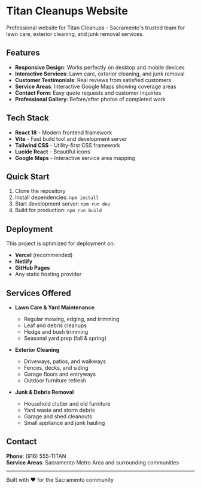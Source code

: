 # Titan Cleanups Website

Professional website for Titan Cleanups - Sacramento's trusted team for lawn care, exterior cleaning, and junk removal services.

## Features

- **Responsive Design**: Works perfectly on desktop and mobile devices
- **Interactive Services**: Lawn care, exterior cleaning, and junk removal
- **Customer Testimonials**: Real reviews from satisfied customers
- **Service Areas**: Interactive Google Maps showing coverage areas
- **Contact Form**: Easy quote requests and customer inquiries
- **Professional Gallery**: Before/after photos of completed work

## Tech Stack

- **React 18** - Modern frontend framework
- **Vite** - Fast build tool and development server
- **Tailwind CSS** - Utility-first CSS framework
- **Lucide React** - Beautiful icons
- **Google Maps** - Interactive service area mapping

## Quick Start

1. Clone the repository
2. Install dependencies: `npm install`
3. Start development server: `npm run dev`
4. Build for production: `npm run build`

## Deployment

This project is optimized for deployment on:
- **Vercel** (recommended)
- **Netlify**
- **GitHub Pages**
- Any static hosting provider

## Services Offered

- **Lawn Care & Yard Maintenance**
  - Regular mowing, edging, and trimming
  - Leaf and debris cleanups
  - Hedge and bush trimming
  - Seasonal yard prep (fall & spring)

- **Exterior Cleaning**
  - Driveways, patios, and walkways
  - Fences, decks, and siding
  - Garage floors and entryways
  - Outdoor furniture refresh

- **Junk & Debris Removal**
  - Household clutter and old furniture
  - Yard waste and storm debris
  - Garage and shed cleanouts
  - Small appliance and junk hauling

## Contact

**Phone**: (916) 555-TITAN  
**Service Areas**: Sacramento Metro Area and surrounding communities

---

Built with ❤️ for the Sacramento community

